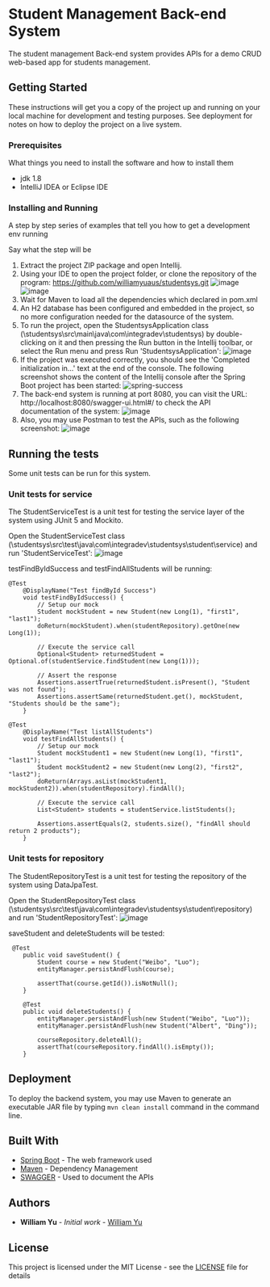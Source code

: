 # Student Management Back-end System 
The student management Back-end system provides APIs for a demo CRUD web-based app for students management.


## Getting Started

These instructions will get you a copy of the project up and running on your local machine for development and testing purposes. See deployment for notes on how to deploy the project on a live system.

### Prerequisites

What things you need to install the software and how to install them

- jdk 1.8
- IntelliJ IDEA or Eclipse IDE 

### Installing and Running

A step by step series of examples that tell you how to get a development env running

Say what the step will be

1. Extract the project ZIP package and open Intellij.
2. Using your IDE to open the project folder, or clone the repository of the program: https://github.com/williamyuaus/studentsys.git ![image](https://user-images.githubusercontent.com/60310380/84095612-13cdb300-aa43-11ea-9022-6a92d6921934.png)![image](https://user-images.githubusercontent.com/60310380/84095740-6c9d4b80-aa43-11ea-9a42-a1f4aeb91c2c.png)
3. Wait for Maven to load all the dependencies which declared in pom.xml
4. An H2 database has been configured and embedded in the project, so no more configuration needed for the datasource of the system.
5. To run the project, open the StudentsysApplication class (\studentsys\src\main\java\com\integradev\studentsys) by double-clicking on it and then pressing the Run button in the Intellij toolbar, or select the Run menu and press Run 'StudentsysApplication': ![image](https://user-images.githubusercontent.com/60310380/84096433-41b3f700-aa45-11ea-8c20-bf9dc85ad576.png)
6. If the project was executed correctly, you should see the 'Completed initialization in...' text at the end of the console. The following screenshot shows the content of the Intellij console after the Spring Boot project has been started: ![spring-success](https://user-images.githubusercontent.com/60310380/84096481-61e3b600-aa45-11ea-8dcc-a5ca898e8595.JPG)
7. The back-end system is running at port 8080, you can visit the URL: http://localhost:8080/swagger-ui.html#/ to check the API documentation of the system: ![image](https://user-images.githubusercontent.com/60310380/84096598-aa9b6f00-aa45-11ea-99fa-916a3ec53bdd.png)
8. Also, you may use Postman to test the APIs, such as the following screenshot: ![image](https://user-images.githubusercontent.com/60310380/84096656-d159a580-aa45-11ea-8cd6-782fb1200aa6.png)


## Running the tests

Some unit tests can be run for this system.

### Unit tests for service

The StudentServiceTest is a unit test for testing the service layer of the system using JUnit 5 and Mockito.

Open the StudentServiceTest class (\studentsys\src\test\java\com\integradev\studentsys\student\service) and run 'StudentServiceTest': ![image](https://user-images.githubusercontent.com/60310380/84096742-02d27100-aa46-11ea-9444-b1596a2fb75a.png)

testFindByIdSuccess and testFindAllStudents will be running:

```
@Test
    @DisplayName("Test findById Success")
    void testFindByIdSuccess() {
        // Setup our mock
        Student mockStudent = new Student(new Long(1), "first1", "last1");
        doReturn(mockStudent).when(studentRepository).getOne(new Long(1));

        // Execute the service call
        Optional<Student> returnedStudent = Optional.of(studentService.findStudent(new Long(1)));

        // Assert the response
        Assertions.assertTrue(returnedStudent.isPresent(), "Student was not found");
        Assertions.assertSame(returnedStudent.get(), mockStudent, "Students should be the same");
    }

@Test
    @DisplayName("Test listAllStudents")
    void testFindAllStudents() {
        // Setup our mock
        Student mockStudent1 = new Student(new Long(1), "first1", "last1");
        Student mockStudent2 = new Student(new Long(2), "first2", "last2");
        doReturn(Arrays.asList(mockStudent1, mockStudent2)).when(studentRepository).findAll();

        // Execute the service call
        List<Student> students = studentService.listStudents();

        Assertions.assertEquals(2, students.size(), "findAll should return 2 products");
    }
```

### Unit tests for repository

The StudentRepositoryTest is a unit test for testing the repository of the system using DataJpaTest.

Open the StudentRepositoryTest class (\studentsys\src\test\java\com\integradev\studentsys\student\repository) and run 'StudentRepositoryTest': ![image](https://user-images.githubusercontent.com/60310380/84096801-25648a00-aa46-11ea-9815-5ac853645fad.png)

saveStudent and deleteStudents will be tested:
```
 @Test
    public void saveStudent() {
        Student course = new Student("Weibo", "Luo");
        entityManager.persistAndFlush(course);

        assertThat(course.getId()).isNotNull();
    }

    @Test
    public void deleteStudents() {
        entityManager.persistAndFlush(new Student("Weibo", "Luo"));
        entityManager.persistAndFlush(new Student("Albert", "Ding"));

        courseRepository.deleteAll();
        assertThat(courseRepository.findAll().isEmpty());
    }
```

## Deployment

To deploy the backend system, you may use Maven to generate an executable JAR file by typing `mvn clean install` command in the command line.

## Built With

* [Spring Boot](https://docs.spring.io/spring-boot/docs/current/reference/htmlsingle/) - The web framework used
* [Maven](https://maven.apache.org/) - Dependency Management
* [SWAGGER](https://swagger.io/docs/) - Used to document the APIs

## Authors

* **William Yu** - *Initial work* - [William Yu](https://github.com/williamyuaus)

## License

This project is licensed under the MIT License - see the [LICENSE](LICENSE) file for details

